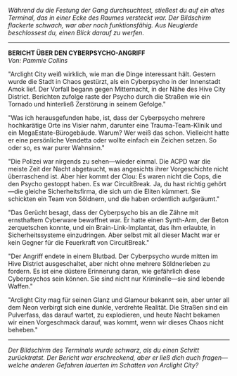_Während du die Festung der Gang durchsuchtest, stießest du auf ein altes Terminal, das in einer Ecke des Raumes versteckt war. Der Bildschirm flackerte schwach, war aber noch funktionsfähig. Aus Neugierde beschlossest du, einen Blick darauf zu werfen._

---

**BERICHT ÜBER DEN CYBERPSYCHO-ANGRIFF**  
_Von: Pammie Collins_

"Arclight City weiß wirklich, wie man die Dinge interessant hält. Gestern wurde die Stadt in Chaos gestürzt, als ein Cyberpsycho in der Innenstadt Amok lief. Der Vorfall begann gegen Mitternacht, in der Nähe des Hive City District. Berichten zufolge raste der Psycho durch die Straßen wie ein Tornado und hinterließ Zerstörung in seinem Gefolge."

"Was ich herausgefunden habe, ist, dass der Cyberpsycho mehrere hochkarätige Orte ins Visier nahm, darunter eine Trauma-Team-Klinik und ein MegaEstate-Bürogebäude. Warum? Wer weiß das schon. Vielleicht hatte er eine persönliche Vendetta oder wollte einfach ein Zeichen setzen. So oder so, es war purer Wahnsinn."

"Die Polizei war nirgends zu sehen—wieder einmal. Die ACPD war die meiste Zeit der Nacht abgetaucht, was angesichts ihrer Vorgeschichte nicht überraschend ist. Aber hier kommt der Clou: Es waren nicht die Cops, die den Psycho gestoppt haben. Es war CircuitBreak. Ja, du hast richtig gehört—die gleiche Sicherheitsfirma, die sich um die Eliten kümmert. Sie schickten ein Team von Söldnern, und die haben ordentlich aufgeräumt."

"Das Gerücht besagt, dass der Cyberpsycho bis an die Zähne mit ernsthaftem Cyberware bewaffnet war. Er hatte einen Synth-Arm, der Beton zerquetschen konnte, und ein Brain-Link-Implantat, das ihm erlaubte, in Sicherheitssysteme einzudringen. Aber selbst mit all dieser Macht war er kein Gegner für die Feuerkraft von CircuitBreak."

"Der Angriff endete in einem Blutbad. Der Cyberpsycho wurde mitten im Hive District ausgeschaltet, aber nicht ohne mehrere Söldnerleben zu fordern. Es ist eine düstere Erinnerung daran, wie gefährlich diese Cyberpsychos sein können. Sie sind nicht nur Kriminelle—sie sind lebende Waffen."

"Arclight City mag für seinen Glanz und Glamour bekannt sein, aber unter all dem Neon verbirgt sich eine dunkle, verdrehte Realität. Die Straßen sind ein Pulverfass, das darauf wartet, zu explodieren, und heute Nacht bekamen wir einen Vorgeschmack darauf, was kommt, wenn wir dieses Chaos nicht beheben."

---

_Der Bildschirm des Terminals wurde schwarz, als du einen Schritt zurücktratst. Der Bericht war erschreckend, aber er ließ dich auch fragen—welche anderen Gefahren lauerten im Schatten von Arclight City?_
